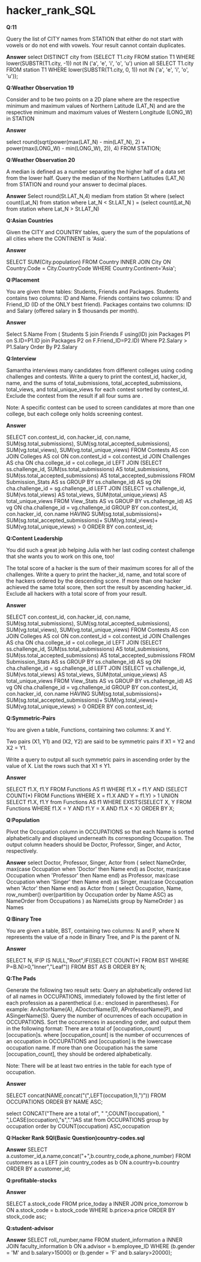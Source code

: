 # hacker_rank_SQL
**Q:11**

Query the list of CITY names from STATION that either do not start with vowels or do not end with vowels. Your result cannot contain duplicates.

**Answer**
select DISTINCT city from (SELECT T1.city FROM station T1 WHERE lower(SUBSTR(T1.city, -1)) not IN ('a', 'e', 'i', 'o', 'u') union all SELECT T1.city FROM station T1 WHERE lower(SUBSTR(T1.city, 0, 1)) not IN ('a', 'e', 'i', 'o', 'u'));

**Q:Weather Observation 19**

Consider  and  to be two points on a 2D plane where  are the respective minimum and maximum values of Northern Latitude (LAT_N) and  are the respective minimum and maximum values of Western Longitude (LONG_W) in STATION

**Answer**

select round(sqrt(power(max(LAT_N) - min(LAT_N), 2) + power(max(LONG_W) - min(LONG_W), 2)), 4) FROM STATION;

**Q:Weather Observation 20**

A median is defined as a number separating the higher half of a data set from the lower half. Query the median of the Northern Latitudes (LAT_N) from STATION and round your answer to  decimal places.

**Answer**
Select round(St.LAT_N,4) mediam from station St where (select count(Lat_N) from station where Lat_N < St.LAT_N ) = (select count(Lat_N) from station where Lat_N > St.LAT_N)

**Q:Asian Countries**

Given the CITY and COUNTRY tables, query the sum of the populations of all cities where the CONTINENT is 'Asia'.

**Answer**

SELECT SUM(City.population) FROM Country INNER JOIN City  ON Country.Code = City.CountryCode WHERE Country.Continent='Asia';

**Q:Placement**

You are given three tables: Students, Friends and Packages. Students contains two columns: ID and Name. Friends contains two columns: ID and Friend_ID (ID of the ONLY best friend). Packages contains two columns: ID and Salary (offered salary in $ thousands per month).

**Answer**

Select S.Name From ( Students S join Friends F using(ID) join Packages P1 on S.ID=P1.ID join Packages P2 on F.Friend_ID=P2.ID) Where P2.Salary > P1.Salary Order By P2.Salary

**Q:Interview**

Samantha interviews many candidates from different colleges using coding challenges and contests. Write a query to print the contest_id, hacker_id, name, and the sums of total_submissions, total_accepted_submissions, total_views, and total_unique_views for each contest sorted by contest_id. Exclude the contest from the result if all four sums are .

Note: A specific contest can be used to screen candidates at more than one college, but each college only holds  screening contest.

**Answer**

SELECT con.contest_id, con.hacker_id, con.name, SUM(sg.total_submissions), SUM(sg.total_accepted_submissions), SUM(vg.total_views), SUM(vg.total_unique_views) FROM Contests AS con JOIN Colleges AS col ON con.contest_id = col.contest_id JOIN Challenges AS cha ON cha.college_id = col.college_id LEFT JOIN (SELECT ss.challenge_id, SUM(ss.total_submissions) AS total_submissions, SUM(ss.total_accepted_submissions) AS total_accepted_submissions FROM  Submission_Stats AS ss GROUP BY ss.challenge_id) AS sg ON cha.challenge_id = sg.challenge_id LEFT JOIN (SELECT vs.challenge_id, SUM(vs.total_views) AS total_views, SUM(total_unique_views) AS total_unique_views FROM View_Stats AS vs GROUP BY vs.challenge_id) AS vg ON cha.challenge_id = vg.challenge_id GROUP BY con.contest_id, con.hacker_id, con.name HAVING SUM(sg.total_submissions)+       SUM(sg.total_accepted_submissions)+       SUM(vg.total_views)+       SUM(vg.total_unique_views) > 0 ORDER BY con.contest_id;

**Q:Content Leadership**

You did such a great job helping Julia with her last coding contest challenge that she wants you to work on this one, too!

The total score of a hacker is the sum of their maximum scores for all of the challenges. Write a query to print the hacker_id, name, and total score of the hackers ordered by the descending score. If more than one hacker achieved the same total score, then sort the result by ascending hacker_id. Exclude all hackers with a total score of  from your result.

**Answer**

SELECT con.contest_id, con.hacker_id, con.name, SUM(sg.total_submissions), SUM(sg.total_accepted_submissions),
SUM(vg.total_views), SUM(vg.total_unique_views) FROM Contests AS con JOIN Colleges AS col ON con.contest_id = col.contest_id
JOIN Challenges AS cha ON cha.college_id = col.college_id LEFT JOIN (SELECT ss.challenge_id, SUM(ss.total_submissions) AS total_submissions, SUM(ss.total_accepted_submissions) AS total_accepted_submissions FROM Submission_Stats AS ss GROUP BY ss.challenge_id) AS sg ON cha.challenge_id = sg.challenge_id LEFT JOIN (SELECT vs.challenge_id, SUM(vs.total_views) AS total_views, SUM(total_unique_views) AS total_unique_views FROM View_Stats AS vs GROUP BY vs.challenge_id) AS vg ON cha.challenge_id = vg.challenge_id GROUP BY con.contest_id, con.hacker_id, con.name HAVING SUM(sg.total_submissions)+  SUM(sg.total_accepted_submissions)+ SUM(vg.total_views)+ SUM(vg.total_unique_views) > 0 ORDER BY con.contest_id;


**Q:Symmetric-Pairs**

You are given a table, Functions, containing two columns: X and Y.

Two pairs (X1, Y1) and (X2, Y2) are said to be symmetric pairs if X1 = Y2 and X2 = Y1.

Write a query to output all such symmetric pairs in ascending order by the value of X. List the rows such that X1 ≤ Y1.

**Answer**

SELECT f1.X, f1.Y FROM Functions AS f1 WHERE f1.X = f1.Y AND (SELECT COUNT(*) FROM Functions WHERE X = f1.X AND Y = f1.Y) > 1 UNION SELECT f1.X, f1.Y from Functions AS f1 WHERE EXISTS(SELECT X, Y FROM Functions WHERE f1.X = Y AND f1.Y = X AND f1.X < X) ORDER BY X;

**Q:Population**

Pivot the Occupation column in OCCUPATIONS so that each Name is sorted alphabetically and displayed underneath its corresponding Occupation. The output column headers should be Doctor, Professor, Singer, and Actor, respectively.

**Answer**
select
    Doctor,
    Professor,
    Singer,
    Actor
from (
    select
        NameOrder,
        max(case Occupation when 'Doctor' then Name end) as Doctor,
        max(case Occupation when 'Professor' then Name end) as Professor,
        max(case Occupation when 'Singer' then Name end) as Singer,
        max(case Occupation when 'Actor' then Name end) as Actor
    from (
            select
                Occupation,
                Name,
                row_number() over(partition by Occupation order by Name ASC) as NameOrder
            from Occupations
         ) as NameLists
    group by NameOrder
    ) as Names

**Q:Binary Tree**

You are given a table, BST, containing two columns: N and P, where N represents the value of a node in Binary Tree, and P is the parent of N.

**Answer**

SELECT N, IF(P IS NULL,"Root",IF((SELECT COUNT(*) FROM BST WHERE P=B.N)>0,"Inner","Leaf")) FROM BST AS B ORDER BY N;

**Q:The Pads**

Generate the following two result sets:
Query an alphabetically ordered list of all names in OCCUPATIONS, immediately followed by the first letter of each profession as a parenthetical (i.e.: enclosed in parentheses). For example: AnActorName(A), ADoctorName(D), AProfessorName(P), and ASingerName(S).
Query the number of ocurrences of each occupation in OCCUPATIONS. Sort the occurrences in ascending order, and output them in the following format:
There are a total of [occupation_count] [occupation]s.
where [occupation_count] is the number of occurrences of an occupation in OCCUPATIONS and [occupation] is the lowercase occupation name. If more than one Occupation has the same [occupation_count], they should be ordered alphabetically.

Note: There will be at least two entries in the table for each type of occupation.

**Answer**

SELECT concat(NAME,concat("(",LEFT(occupation,1),")")) 
FROM OCCUPATIONS 
ORDER BY NAME ASC;

select CONCAT("There are a total of", " ",COUNT(occupation), " ",LCASE(occupation),"s",".")AS stat from OCCUPATIONS group by occupation order by COUNT(occupation) ASC,occupation

**Q:Hacker Rank SQl(Basic Question)country-codes.sql**

**Answer**
SELECT a.customer_id,a.name,concat("+",b.country_code,a.phone_number) FROM customers as a LEFT join country_codes as b ON a.country=b.country ORDER BY a.customer_id;

**Q:profitable-stocks**

**Answer**

SELECT a.stock_code FROM price_today a INNER JOIN price_tomorrow b ON a.stock_code = b.stock_code WHERE b.price>a.price ORDER BY stock_code asc;

**Q:student-advisor**

**Answer**
SELECT roll_number,name FROM student_information a INNER JOIN faculty_information b ON a.advisor = b.employee_ID WHERE (b.gender = 'M' and b.salary>15000) or (b.gender = 'F' and b.salary>20000);
